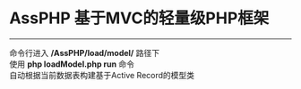 # AssPHP 基于MVC的轻量级PHP框架
---------------------------------------------
命令行进入 **/AssPHP/load/model/** 路径下  
使用 **php loadModel.php run**  命令  
自动根据当前数据表构建基于Active Record的模型类